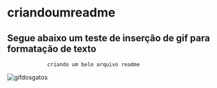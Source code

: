 # criandoumreadme
## Segue abaixo um teste de inserção de gif para formatação de texto
                 criando um belo arquivo readme

![gifdosgatos](https://github.com/vitorlopesdev7/criandoumreadme/blob/master/Gatos-Gifs-Engra%C3%A7ados.gif)
